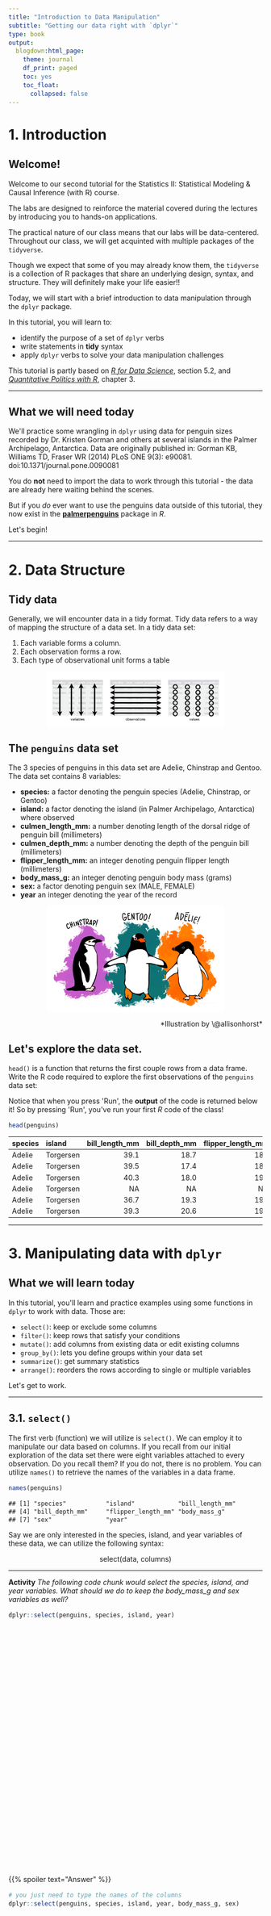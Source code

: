 ```yaml
---
title: "Introduction to Data Manipulation"
subtitle: "Getting our data right with `dplyr`"
type: book
output:
  blogdown:html_page:
    theme: journal
    df_print: paged
    toc: yes
    toc_float:
      collapsed: false
---
```

<script src="/2021-spring-stats2rmarkdown-libs/kePrint/kePrint.js"></script>
<script src="/2021-spring-stats2rmarkdown-libs/htmlwidgets/htmlwidgets.js"></script>
<script src="/2021-spring-stats2rmarkdown-libs/pymjs/pym.v1.js"></script>
<script src="/2021-spring-stats2rmarkdown-libs/widgetframe-binding/widgetframe.js"></script>
<script src="/2021-spring-stats2rmarkdown-libs/htmlwidgets/htmlwidgets.js"></script>
<script src="/2021-spring-stats2rmarkdown-libs/pymjs/pym.v1.js"></script>
<script src="/2021-spring-stats2rmarkdown-libs/widgetframe-binding/widgetframe.js"></script>
<script src="/2021-spring-stats2rmarkdown-libs/htmlwidgets/htmlwidgets.js"></script>
<script src="/2021-spring-stats2rmarkdown-libs/pymjs/pym.v1.js"></script>
<script src="/2021-spring-stats2rmarkdown-libs/widgetframe-binding/widgetframe.js"></script>
<script src="/2021-spring-stats2rmarkdown-libs/htmlwidgets/htmlwidgets.js"></script>
<script src="/2021-spring-stats2rmarkdown-libs/pymjs/pym.v1.js"></script>
<script src="/2021-spring-stats2rmarkdown-libs/widgetframe-binding/widgetframe.js"></script>
<script src="/2021-spring-stats2rmarkdown-libs/htmlwidgets/htmlwidgets.js"></script>
<script src="/2021-spring-stats2rmarkdown-libs/pymjs/pym.v1.js"></script>
<script src="/2021-spring-stats2rmarkdown-libs/widgetframe-binding/widgetframe.js"></script>
<script src="/2021-spring-stats2rmarkdown-libs/htmlwidgets/htmlwidgets.js"></script>
<script src="/2021-spring-stats2rmarkdown-libs/pymjs/pym.v1.js"></script>
<script src="/2021-spring-stats2rmarkdown-libs/widgetframe-binding/widgetframe.js"></script>
<script src="/2021-spring-stats2rmarkdown-libs/htmlwidgets/htmlwidgets.js"></script>
<script src="/2021-spring-stats2rmarkdown-libs/pymjs/pym.v1.js"></script>
<script src="/2021-spring-stats2rmarkdown-libs/widgetframe-binding/widgetframe.js"></script>
<script src="/2021-spring-stats2rmarkdown-libs/htmlwidgets/htmlwidgets.js"></script>
<script src="/2021-spring-stats2rmarkdown-libs/pymjs/pym.v1.js"></script>
<script src="/2021-spring-stats2rmarkdown-libs/widgetframe-binding/widgetframe.js"></script>
<script src="/2021-spring-stats2rmarkdown-libs/htmlwidgets/htmlwidgets.js"></script>
<script src="/2021-spring-stats2rmarkdown-libs/pymjs/pym.v1.js"></script>
<script src="/2021-spring-stats2rmarkdown-libs/widgetframe-binding/widgetframe.js"></script>
<script src="/2021-spring-stats2rmarkdown-libs/htmlwidgets/htmlwidgets.js"></script>
<script src="/2021-spring-stats2rmarkdown-libs/pymjs/pym.v1.js"></script>
<script src="/2021-spring-stats2rmarkdown-libs/widgetframe-binding/widgetframe.js"></script>
<script src="/2021-spring-stats2rmarkdown-libs/htmlwidgets/htmlwidgets.js"></script>
<script src="/2021-spring-stats2rmarkdown-libs/pymjs/pym.v1.js"></script>
<script src="/2021-spring-stats2rmarkdown-libs/widgetframe-binding/widgetframe.js"></script>
<script src="/2021-spring-stats2rmarkdown-libs/htmlwidgets/htmlwidgets.js"></script>
<script src="/2021-spring-stats2rmarkdown-libs/pymjs/pym.v1.js"></script>
<script src="/2021-spring-stats2rmarkdown-libs/widgetframe-binding/widgetframe.js"></script>
<script src="/2021-spring-stats2rmarkdown-libs/htmlwidgets/htmlwidgets.js"></script>
<script src="/2021-spring-stats2rmarkdown-libs/pymjs/pym.v1.js"></script>
<script src="/2021-spring-stats2rmarkdown-libs/widgetframe-binding/widgetframe.js"></script>
<script src="/2021-spring-stats2rmarkdown-libs/htmlwidgets/htmlwidgets.js"></script>
<script src="/2021-spring-stats2rmarkdown-libs/pymjs/pym.v1.js"></script>
<script src="/2021-spring-stats2rmarkdown-libs/widgetframe-binding/widgetframe.js"></script>




# 1. Introduction

##  Welcome!

Welcome to our second tutorial for the Statistics II: Statistical Modeling & Causal Inference (with R) course.

The labs are designed to reinforce the material covered during the lectures by introducing you to hands-on applications. 

The practical nature of our class means that our labs will be data-centered. Throughout our class, we will get acquinted with multiple packages of the `tidyverse`. 

Though we expect that some of you may already know them, the `tidyverse` is a collection of R packages that share an underlying design, syntax, and structure. They will definitely make your life easier!!

Today, we will start with a brief introduction to data manipulation through the `dplyr` package. 

In this tutorial, you will learn to:

* identify the purpose of a set of `dplyr` verbs
* write statements in **tidy** syntax
* apply `dplyr` verbs to solve your data manipulation challenges

This tutorial is partly based on [_R for Data Science_](http://r4ds.had.co.nz/), section 5.2, and [_Quantitative Politics with R_](http://qpolr.com/data.html/), chapter 3.

---


## What we will need today

We'll practice some wrangling in `dplyr` using data for penguin sizes recorded by Dr. Kristen Gorman and others at several islands in the Palmer Archipelago, Antarctica. Data are originally published in: Gorman KB, Williams TD, Fraser WR (2014) PLoS ONE 9(3): e90081. doi:10.1371/journal.pone.0090081

You do **not** need to import the data to work through this tutorial - the data are already here waiting behind the scenes.

But if you *do* ever want to use the penguins data outside of this tutorial, they now exist in the [**palmerpenguins**](https://github.com/allisonhorst/palmerpenguins) package in *R*.

Let's begin!

---

# 2. Data Structure

## Tidy data

Generally, we will encounter data in a tidy format. Tidy data refers to a way of mapping the structure of a data set. In a tidy data set:

1. Each variable forms a column.
2. Each observation forms a row.
3. Each type of observational unit forms a table

<img src="https://raw.githubusercontent.com/seramirezruiz/hertiestats2/master/inst/tutorials/intro/images/tidy_data.png" width="70%" style="display: block; margin: auto;" />


## The `penguins` data set

The 3 species of penguins in this data set are Adelie, Chinstrap and Gentoo. The data set contains 8 variables: 

- **species:** a factor denoting the penguin species (Adelie, Chinstrap, or Gentoo)
- **island:** a factor denoting the island (in Palmer Archipelago, Antarctica) where observed
- **culmen_length_mm:** a number denoting length of the dorsal ridge of penguin bill (millimeters)
- **culmen_depth_mm:** a number denoting the depth of the penguin bill (millimeters)
- **flipper_length_mm:** an integer denoting penguin flipper length (millimeters)
- **body_mass_g:** an integer denoting penguin body mass (grams)
- **sex:** a factor denoting penguin sex (MALE, FEMALE)
- **year** an integer denoting the year of the record


<img src="https://raw.githubusercontent.com/seramirezruiz/hertiestats2/master/inst/tutorials/intro/images/penguins.png" width="70%" style="display: block; margin: auto;" />
<p style="text-align:right;">*Illustration by \@allisonhorst*</p>

## Let's explore the data set.

`head()` is a function that returns the first couple rows from a data frame. Write the R code required to explore the first observations of the `penguins` data set:

Notice that when you press 'Run', the **output** of the code is returned below it! So by pressing 'Run', you've run your first *R* code of the class!


```r
head(penguins)
```

<table class="table table-striped" style="width: auto !important; margin-left: auto; margin-right: auto;">
 <thead>
  <tr>
   <th style="text-align:left;"> species </th>
   <th style="text-align:left;"> island </th>
   <th style="text-align:right;"> bill_length_mm </th>
   <th style="text-align:right;"> bill_depth_mm </th>
   <th style="text-align:right;"> flipper_length_mm </th>
   <th style="text-align:right;"> body_mass_g </th>
   <th style="text-align:left;"> sex </th>
   <th style="text-align:right;"> year </th>
  </tr>
 </thead>
<tbody>
  <tr>
   <td style="text-align:left;"> Adelie </td>
   <td style="text-align:left;"> Torgersen </td>
   <td style="text-align:right;"> 39.1 </td>
   <td style="text-align:right;"> 18.7 </td>
   <td style="text-align:right;"> 181 </td>
   <td style="text-align:right;"> 3750 </td>
   <td style="text-align:left;"> male </td>
   <td style="text-align:right;"> 2007 </td>
  </tr>
  <tr>
   <td style="text-align:left;"> Adelie </td>
   <td style="text-align:left;"> Torgersen </td>
   <td style="text-align:right;"> 39.5 </td>
   <td style="text-align:right;"> 17.4 </td>
   <td style="text-align:right;"> 186 </td>
   <td style="text-align:right;"> 3800 </td>
   <td style="text-align:left;"> female </td>
   <td style="text-align:right;"> 2007 </td>
  </tr>
  <tr>
   <td style="text-align:left;"> Adelie </td>
   <td style="text-align:left;"> Torgersen </td>
   <td style="text-align:right;"> 40.3 </td>
   <td style="text-align:right;"> 18.0 </td>
   <td style="text-align:right;"> 195 </td>
   <td style="text-align:right;"> 3250 </td>
   <td style="text-align:left;"> female </td>
   <td style="text-align:right;"> 2007 </td>
  </tr>
  <tr>
   <td style="text-align:left;"> Adelie </td>
   <td style="text-align:left;"> Torgersen </td>
   <td style="text-align:right;"> NA </td>
   <td style="text-align:right;"> NA </td>
   <td style="text-align:right;"> NA </td>
   <td style="text-align:right;"> NA </td>
   <td style="text-align:left;"> NA </td>
   <td style="text-align:right;"> 2007 </td>
  </tr>
  <tr>
   <td style="text-align:left;"> Adelie </td>
   <td style="text-align:left;"> Torgersen </td>
   <td style="text-align:right;"> 36.7 </td>
   <td style="text-align:right;"> 19.3 </td>
   <td style="text-align:right;"> 193 </td>
   <td style="text-align:right;"> 3450 </td>
   <td style="text-align:left;"> female </td>
   <td style="text-align:right;"> 2007 </td>
  </tr>
  <tr>
   <td style="text-align:left;"> Adelie </td>
   <td style="text-align:left;"> Torgersen </td>
   <td style="text-align:right;"> 39.3 </td>
   <td style="text-align:right;"> 20.6 </td>
   <td style="text-align:right;"> 190 </td>
   <td style="text-align:right;"> 3650 </td>
   <td style="text-align:left;"> male </td>
   <td style="text-align:right;"> 2007 </td>
  </tr>
</tbody>
</table>


---

# 3. Manipulating data with `dplyr`

## What we will learn today

In this tutorial, you'll learn and practice examples using some functions in `dplyr` to work with data. Those are: 

- `select()`: keep or exclude some columns
- `filter()`: keep rows that satisfy your conditions
- `mutate()`: add columns from existing data or edit existing columns
- `group_by()`: lets you define groups within your data set
- `summarize()`: get summary statistics
- `arrange()`: reorders the rows according to single or multiple variables

Let's get to work.

---


## 3.1. `select()`

The first verb (function) we will utilize is `select()`. We can employ it to manipulate our data based on columns. If you recall from our initial exploration of the data set there were eight variables attached to every observation. Do you recall them? If you do not, there is no problem. You can utilize `names()` to retrieve the names of the variables in a data frame.


```r
names(penguins)
```

```
## [1] "species"           "island"            "bill_length_mm"   
## [4] "bill_depth_mm"     "flipper_length_mm" "body_mass_g"      
## [7] "sex"               "year"
```

Say we are only interested in the species, island, and year variables of these data, we can utilize the following syntax:

<center>
select(data, columns)
</center>

---

**Activity**
*The following code chunk would select the species, island, and year variables. What should we do to keep the body_mass_g and sex variables as well?*

```r
dplyr::select(penguins, species, island, year)
```

<div id="htmlwidget-1" style="width:100%;height:480px;" class="widgetframe html-widget"></div>
<script type="application/json" data-for="htmlwidget-1">{"x":{"url":"/2021-spring-stats2materials/session 2/data-manipulation_files/figure-html//widgets/widget_unnamed-chunk-7.html","options":{"xdomain":"*","allowfullscreen":false,"lazyload":false}},"evals":[],"jsHooks":[]}</script>


{{% spoiler text="Answer" %}}

```r
# you just need to type the names of the columns
dplyr::select(penguins, species, island, year, body_mass_g, sex)
```

<div id="htmlwidget-2" style="width:100%;height:480px;" class="widgetframe html-widget"></div>
<script type="application/json" data-for="htmlwidget-2">{"x":{"url":"/2021-spring-stats2materials/session 2/data-manipulation_files/figure-html//widgets/widget_unnamed-chunk-8.html","options":{"xdomain":"*","allowfullscreen":false,"lazyload":false}},"evals":[],"jsHooks":[]}</script>

{{% /spoiler %}}


{{% callout note %}}

To drop variables, use - before the variable name.

For example, `select(penguins, -year)` will drop the year column.

{{% /callout %}}

---

## 3.2. `filter()`

The second verb (function) we will employ is `filter()`. `filter()` lets you use a logical test to extract specific rows from a data frame. To use `filter()`, pass it the data frame followed by one or more logical tests. `filter()` will return every row that passes each logical test.

The more commonly used logical operators are:

- `==`: Equal to
- `!=`: Not equal to
- `>`, `>=`: Greater than, greater than or equal to
- `<`, `<=`: Less than, less than or equal to
- `&`, `|`: And, or

Say we are interested in retrieving the observations from the year 2007. We would do:

```r
dplyr::filter(penguins, year == 2007)
```

<div id="htmlwidget-3" style="width:100%;height:480px;" class="widgetframe html-widget"></div>
<script type="application/json" data-for="htmlwidget-3">{"x":{"url":"/2021-spring-stats2materials/session 2/data-manipulation_files/figure-html//widgets/widget_unnamed-chunk-9.html","options":{"xdomain":"*","allowfullscreen":false,"lazyload":false}},"evals":[],"jsHooks":[]}</script>

**Activity**
*Can you adapt the code to retrieve all the observations of Chinstrap penguins from 2007 (remember that species contains character units)* 


{{% spoiler text="Answer" %}}

```r
# you just need to utilize & and type the logical operator for the species
dplyr::filter(penguins, year == 2007 & species == "Chinstrap")
```

<div id="htmlwidget-4" style="width:100%;height:480px;" class="widgetframe html-widget"></div>
<script type="application/json" data-for="htmlwidget-4">{"x":{"url":"/2021-spring-stats2materials/session 2/data-manipulation_files/figure-html//widgets/widget_unnamed-chunk-10.html","options":{"xdomain":"*","allowfullscreen":false,"lazyload":false}},"evals":[],"jsHooks":[]}</script>

{{% /spoiler %}}

---

## 3.3. The Pipe Operator: `%>%`

The pipe, `%>%`, comes from the `magrittr` package by Stefan Milton Bache. Packages in the `tidyverse` load `%>%` for you automatically, so you don’t usually load `magrittr` explicitly. This will be one of your best friends in *R*. 
>**Pipes are a powerful tool for clearly expressing a sequence of multiple operations. Let's think about baking for a second.**

<img src="https://user-images.githubusercontent.com/54796579/92409417-d3b0c600-f140-11ea-8596-561a05586988.png" style="display: block; margin: auto;" />

---

**Activity**
*We can leverage the pipe operator to sequence our code in a logical manner. Can you adapt the following code chunk with the pipe and conditional logical operators we discussed?*

```r
only_2009 <- dplyr::filter(penguins, year == 2009)
only_2009_chinstraps <- dplyr::filter(only_2009, species == "Chinstrap")
only_2009_chinstraps_species_sex_year <- dplyr::select(only_2009_chinstraps, species, sex, year)
final_df <- only_2009_chinstraps_species_sex_year
final_df #to print it in our console
```


{{% spoiler text="Answer" %}}

```r
penguins %>% #we start off with out df
  dplyr::filter(year == 2009 & species == "Chinstrap") %>% #filter
  dplyr::select(species, sex, year) #select
```


<div id="htmlwidget-5" style="width:100%;height:480px;" class="widgetframe html-widget"></div>
<script type="application/json" data-for="htmlwidget-5">{"x":{"url":"/2021-spring-stats2materials/session 2/data-manipulation_files/figure-html//widgets/widget_unnamed-chunk-12.html","options":{"xdomain":"*","allowfullscreen":false,"lazyload":false}},"evals":[],"jsHooks":[]}</script>

{{% /spoiler %}}


---

## 3.4. `mutate()`

`mutate()` lets us create, modify, and delete columns. The most common use for now will be to create new variables based on existing ones. Say we are working with a U.S. American client and they feel more confortable with assessing the weight of the penguins in pounds. We would utilize `mutate()` as such:

<p>
<center>
mutate(new_var_name = conditions)</center><br>


**Activity**
*Can you edit the following code chunk to render a new variable body_mass_kg?*

```r
penguins %>%
  dplyr::mutate(body_mass_lbs = body_mass_g/453.6)
```

<div id="htmlwidget-6" style="width:100%;height:480px;" class="widgetframe html-widget"></div>
<script type="application/json" data-for="htmlwidget-6">{"x":{"url":"/2021-spring-stats2materials/session 2/data-manipulation_files/figure-html//widgets/widget_unnamed-chunk-13.html","options":{"xdomain":"*","allowfullscreen":false,"lazyload":false}},"evals":[],"jsHooks":[]}</script>


{{% spoiler text="Answer" %}}

```r
penguins %>%
  dplyr::mutate(body_mass_kg = body_mass_g/1000) #grams divided by 1000 
```


```r
penguins %>%
  dplyr::mutate(body_mass_kg = body_mass_g/1000) %>%
  dplyr::select(species, sex, year) %>% DT::datatable() %>% widgetframe::frameWidget()
```

<div id="htmlwidget-7" style="width:100%;height:480px;" class="widgetframe html-widget"></div>
<script type="application/json" data-for="htmlwidget-7">{"x":{"url":"/2021-spring-stats2materials/session 2/data-manipulation_files/figure-html//widgets/widget_unnamed-chunk-14.html","options":{"xdomain":"*","allowfullscreen":false,"lazyload":false}},"evals":[],"jsHooks":[]}</script>

{{% /spoiler %}}


---

## 3.5. `group_by()` and `summarize()`

These two verbs `group_by()` and `summarize()` tend to go together. When combined , 'summarize()` will create a new data frame. It will have one (or more) rows for each combination of grouping variables; if there are no grouping variables, the output will have a single row summarising all observations in the input. For example:

- `summarize()`:

```r
penguins %>%
  dplyr::summarize(heaviest_penguin = max(body_mass_g, na.rm = T)) #max() does not know how to deal with NAs very well
```

<div id="htmlwidget-8" style="width:100%;height:480px;" class="widgetframe html-widget"></div>
<script type="application/json" data-for="htmlwidget-8">{"x":{"url":"/2021-spring-stats2materials/session 2/data-manipulation_files/figure-html//widgets/widget_unnamed-chunk-15.html","options":{"xdomain":"*","allowfullscreen":false,"lazyload":false}},"evals":[],"jsHooks":[]}</script>

- `group_by()` + `summarize()`:

```r
penguins %>%
  dplyr::group_by(species) %>%
  dplyr::summarize(heaviest_penguin = max(body_mass_g, na.rm = T))
```

<div id="htmlwidget-9" style="width:100%;height:480px;" class="widgetframe html-widget"></div>
<script type="application/json" data-for="htmlwidget-9">{"x":{"url":"/2021-spring-stats2materials/session 2/data-manipulation_files/figure-html//widgets/widget_unnamed-chunk-16.html","options":{"xdomain":"*","allowfullscreen":false,"lazyload":false}},"evals":[],"jsHooks":[]}</script>

**Activity**
*Can you get the weight of the lightest penguin of each species? You can use `min()`. What happens when in addition to species you also group by year `group_by(species, year)`?*

{{% spoiler text="Answers" %}}

```r
penguins %>%
  dplyr::group_by(species) %>%
  dplyr::summarize(lightest_penguin = min(body_mass_g, na.rm = T))
```

<div id="htmlwidget-10" style="width:100%;height:480px;" class="widgetframe html-widget"></div>
<script type="application/json" data-for="htmlwidget-10">{"x":{"url":"/2021-spring-stats2materials/session 2/data-manipulation_files/figure-html//widgets/widget_unnamed-chunk-17.html","options":{"xdomain":"*","allowfullscreen":false,"lazyload":false}},"evals":[],"jsHooks":[]}</script>

```r
penguins %>%
  dplyr::group_by(species, year) %>%
  dplyr::summarize(lightest_penguin = max(body_mass_g, na.rm = T)) 
```


```
## `summarise()` has grouped output by 'species'. You can override using the `.groups` argument.
```

<div id="htmlwidget-11" style="width:100%;height:480px;" class="widgetframe html-widget"></div>
<script type="application/json" data-for="htmlwidget-11">{"x":{"url":"/2021-spring-stats2materials/session 2/data-manipulation_files/figure-html//widgets/widget_unnamed-chunk-18.html","options":{"xdomain":"*","allowfullscreen":false,"lazyload":false}},"evals":[],"jsHooks":[]}</script>

{{% /spoiler %}}

---

## 3.6. `arrange()`
The `arrange()` verb is pretty self-explanatory. `arrange()` orders the rows of a data frame by the values of selected columns in ascending order. You can use the `desc()` argument inside to arrange in descending order. The following chunk arranges the data frame based on the length of the penguins' bill. You hint tab contains the code for the descending order alternative. 


<center> arrange(variable_of_interest) </center>

<br>

```r
penguins %>%
  dplyr::arrange(bill_length_mm)
```

<div id="htmlwidget-12" style="width:100%;height:480px;" class="widgetframe html-widget"></div>
<script type="application/json" data-for="htmlwidget-12">{"x":{"url":"/2021-spring-stats2materials/session 2/data-manipulation_files/figure-html//widgets/widget_unnamed-chunk-19.html","options":{"xdomain":"*","allowfullscreen":false,"lazyload":false}},"evals":[],"jsHooks":[]}</script>

```r
penguins %>%
  dplyr::arrange(desc(bill_length_mm))
```

<div id="htmlwidget-13" style="width:100%;height:480px;" class="widgetframe html-widget"></div>
<script type="application/json" data-for="htmlwidget-13">{"x":{"url":"/2021-spring-stats2materials/session 2/data-manipulation_files/figure-html//widgets/widget_unnamed-chunk-20.html","options":{"xdomain":"*","allowfullscreen":false,"lazyload":false}},"evals":[],"jsHooks":[]}</script>

**Activity**
*Can you create a data frame arranged by body_mass_g of the penguins observed in the "Dream" island?*

{{% spoiler text="Answer" %}}

```r
penguins %>%
  dplyr::filter(island == "Dream") %>%
  dplyr::arrange(desc(body_mass_g)) 
```


```r
penguins %>%
  dplyr::filter(island == "Dream") %>%
  dplyr::arrange(desc(body_mass_g)) %>% DT::datatable() %>% widgetframe::frameWidget()
```

<div id="htmlwidget-14" style="width:100%;height:480px;" class="widgetframe html-widget"></div>
<script type="application/json" data-for="htmlwidget-14">{"x":{"url":"/2021-spring-stats2materials/session 2/data-manipulation_files/figure-html//widgets/widget_unnamed-chunk-21.html","options":{"xdomain":"*","allowfullscreen":false,"lazyload":false}},"evals":[],"jsHooks":[]}</script>

{{% /spoiler %}}
